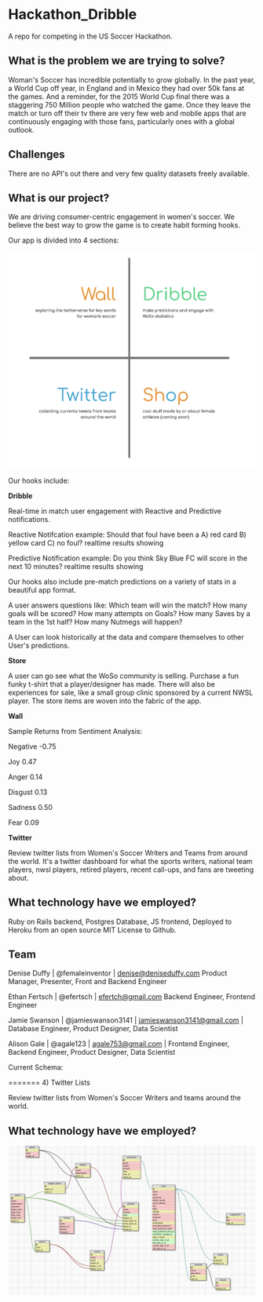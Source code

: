 # Hackathon_Dribble
A repo for competing in the US Soccer Hackathon.

## What is the problem we are trying to solve?


Woman's Soccer has incredible potentially to grow globally. In the past year, a World Cup off year, in England and in Mexico they had over 50k fans at the games. And a reminder, for the 2015 World Cup final there was a staggering 750 Million people who watched the game. Once they leave the match or turn off their tv there are very few web and mobile apps that are continuously engaging with those fans, particularly ones with a global outlook.

## Challenges

There are no API's out there and very few quality datasets freely available.

## What is our project?

We are driving consumer-centric engagement in women's soccer. We believe the best way to grow the game is to create habit forming hooks.

Our app is divided into 4 sections:

![](https://github.com/femaleinventor/Hackathon_Dribble/blob/development/homepage.png)

Our hooks include:

**Dribble**


Real-time in match user engagement with Reactive and Predictive notifications.

Reactive Notifcation example:
Should that foul have been a A) red card B) yellow card C) no foul?
realtime results showing

Predictive Notification example:
Do you think Sky Blue FC will score in the next 10 minutes?
realtime results showing


Our hooks also include pre-match predictions on a variety of stats in a beautiful app format.

A user answers questions like:
Which team will win the match?
How many goals will be scored?
How many attempts on Goals?
How many Saves by a team in the 1st half?
How many Nutmegs will happen?

A User can look historically at the data and compare themselves to other User's predictions.


**Store**

A user can go see what the WoSo community is selling. Purchase a fun funky t-shirt that a player/designer has made. There will also be experiences for sale, like a small group clinic sponsored by a current NWSL player. The store items are woven into the fabric of the app.

**Wall**


Sample Returns from Sentiment Analysis:

Negative
-0.75

Joy
0.47

Anger
0.14

Disgust
0.13

Sadness
0.50

Fear
0.09


**Twitter**

Review twitter lists from Women's Soccer Writers and Teams from around the world. It's a twitter dashboard for what the sports writers, national team players, nwsl players, retired players, recent call-ups, and fans are tweeting about.


## What technology have we employed?

Ruby on Rails backend, Postgres Database, JS frontend, Deployed to Heroku from an open source MIT License to Github.


## Team

Denise Duffy | @femaleinventor | denise@deniseduffy.com
Product Manager, Presenter, Front and Backend Engineer

Ethan Fertsch | @efertsch | efertch@gmail.com
Backend Engineer, Frontend Engineer

Jamie Swanson | @jamieswanson3141 | jamieswanson3141@gmail.com |
Database Engineer, Product Designer, Data Scientist

Alison Gale | @agale123 | agale753@gmail.com |
Frontend Engineer, Backend Engineer, Product Designer, Data Scientist


Current Schema:

=======
4) Twitter Lists

Review twitter lists from Women's Soccer Writers and teams around the world.  

## What technology have we employed?

![](https://github.com/femaleinventor/Hackathon_Dribble/blob/master/Dribble-Schema.png)
